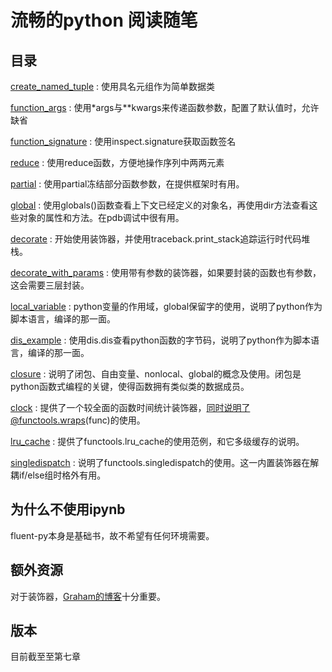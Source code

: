 # 流畅的python 阅读随笔
## 目录
[create_named_tuple](py/create_named_tuple.py) : 使用具名元组作为简单数据类  

[function_args](py/function_args.py)  : 使用*args与**kwargs来传递函数参数，配置了默认值时，允许缺省  

[function_signature](py/function_signature.py) : 使用inspect.signature获取函数签名  

[reduce](py/reduce.py) : 使用reduce函数，方便地操作序列中两两元素  

[partial](py/partial.py) : 使用partial冻结部分函数参数，在提供框架时有用。  

[global](py/global.py) : 使用globals()函数查看上下文已经定义的对象名，再使用dir方法查看这些对象的属性和方法。在pdb调试中很有用。  

[decorate](py/decorate.py) : 开始使用装饰器，并使用traceback.print_stack追踪运行时代码堆栈。    

[decorate_with_params](py/decorate_with_params.py) : 使用带有参数的装饰器，如果要封装的函数也有参数，这会需要三层封装。    

[local_variable](py/local_variable.py) : python变量的作用域，global保留字的使用，说明了python作为脚本语言，编译的那一面。  

[dis_example](py/dis_example.py) : 使用dis.dis查看python函数的字节码，说明了python作为脚本语言，编译的那一面。    

[closure](py/closure.py) : 说明了闭包、自由变量、nonlocal、global的概念及使用。闭包是python函数式编程的关键，使得函数拥有类似类的数据成员。    

[clock](py/clock.py) : 提供了一个较全面的函数时间统计装饰器，同时说明了@functools.wraps(func)的使用。  

[lru_cache](py/lru_cache.py) : 提供了functools.lru_cache的使用范例，和它多级缓存的说明。  

[singledispatch](py/singledispatch_example.py) : 说明了functools.singledispatch的使用。这一内置装饰器在解耦if/else组时格外有用。

## 为什么不使用ipynb
fluent-py本身是基础书，故不希望有任何环境需要。

## 额外资源
对于装饰器，[Graham的博客](https://github.com/GrahamDumpleton/wrapt/blob/develop/blog/README.md)十分重要。
## 版本
目前截至至第七章